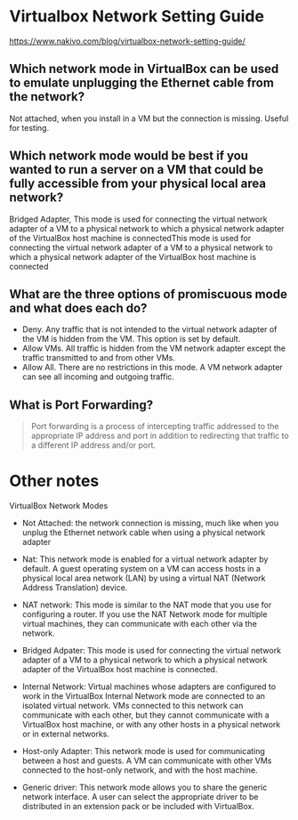 # Virtualbox Network Setting Guide
https://www.nakivo.com/blog/virtualbox-network-setting-guide/


## Which network mode in VirtualBox can be used to emulate unplugging the Ethernet cable from the network?
Not attached, when you install in a VM but the connection is missing. Useful for testing.

## Which network mode would be best if you wanted to run a server on a VM that could be fully accessible from your physical local area network?
Bridged Adapter, This mode is used for connecting the virtual network adapter of a VM to a physical network to which a physical network adapter of the VirtualBox host machine is connectedThis mode is used for connecting the virtual network adapter of a VM to a physical network to which a physical network adapter of the VirtualBox host machine is connected

## What are the three options of promiscuous mode and what does each do?
- Deny. Any traffic that is not intended to the virtual network adapter of the VM is hidden from the VM. This option is set by default.
- Allow VMs. All traffic is hidden from the VM network adapter except the traffic transmitted to and from other VMs.
- Allow All. There are no restrictions in this mode. A VM network adapter can see all incoming and outgoing traffic.

## What is Port Forwarding?
> Port forwarding is a process of intercepting traffic addressed to the appropriate IP address and port in addition to redirecting that traffic to a different IP address and/or port.

# Other notes
VirtualBox Network Modes
 - Not Attached: the network connection is missing, much like when you unplug the Ethernet network cable when using a physical network adapter

 - Nat: This network mode is enabled for a virtual network adapter by default. A guest operating system on a VM can access hosts in a physical local area network (LAN) by using a virtual NAT (Network Address Translation) device. 

 - NAT network: This mode is similar to the NAT mode that you use for configuring a router. If you use the NAT Network mode for multiple virtual machines, they can communicate with each other via the network.

 - Bridged Adpater: This mode is used for connecting the virtual network adapter of a VM to a physical network to which a physical network adapter of the VirtualBox host machine is connected.

 - Internal Network: Virtual machines whose adapters are configured to work in the VirtualBox Internal Network mode are connected to an isolated virtual network. VMs connected to this network can communicate with each other, but they cannot communicate with a VirtualBox host machine, or with any other hosts in a physical network or in external networks.

 - Host-only Adapter: This network mode is used for communicating between a host and guests. A VM can communicate with other VMs connected to the host-only network, and with the host machine.

 - Generic driver: This network mode allows you to share the generic network interface. A user can select the appropriate driver to be distributed in an extension pack or be included with VirtualBox.
 